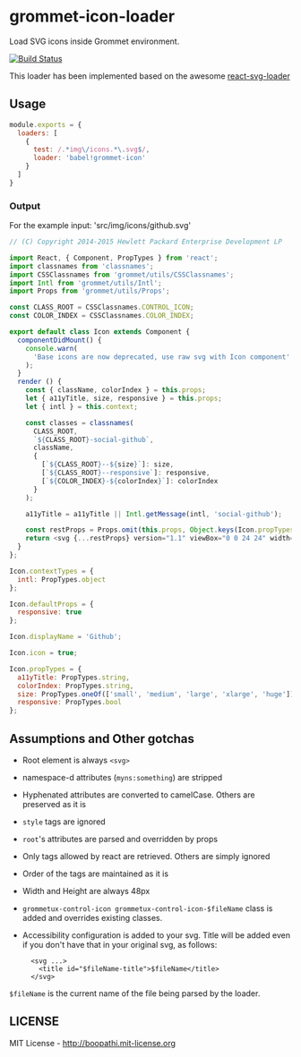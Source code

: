 # grommet-icon-loader

Load SVG icons inside Grommet environment.

[![Build Status](https://travis-ci.org/grommet/grommet-icon-loader.svg)](https://travis-ci.org/grommet/grommet-icon-loader)

This loader has been implemented based on the awesome [react-svg-loader](https://github.com/boopathi/react-svg-loader)

## Usage

```js
module.exports = {
  loaders: [
    {
      test: /.*img\/icons.*\.svg$/,
      loader: 'babel!grommet-icon'
    }
  ]
}
```

### Output

For the example input: 'src/img/icons/github.svg'

```js
// (C) Copyright 2014-2015 Hewlett Packard Enterprise Development LP

import React, { Component, PropTypes } from 'react';
import classnames from 'classnames';
import CSSClassnames from 'grommet/utils/CSSClassnames';
import Intl from 'grommet/utils/Intl';
import Props from 'grommet/utils/Props';

const CLASS_ROOT = CSSClassnames.CONTROL_ICON;
const COLOR_INDEX = CSSClassnames.COLOR_INDEX;

export default class Icon extends Component {
  componentDidMount() {
    console.warn(
      'Base icons are now deprecated, use raw svg with Icon component'
    );
  }
  render () {
    const { className, colorIndex } = this.props;
    let { a11yTitle, size, responsive } = this.props;
    let { intl } = this.context;

    const classes = classnames(
      CLASS_ROOT,
      `${CLASS_ROOT}-social-github`,
      className,
      {
        [`${CLASS_ROOT}--${size}`]: size,
        [`${CLASS_ROOT}--responsive`]: responsive,
        [`${COLOR_INDEX}-${colorIndex}`]: colorIndex
      }
    );

    a11yTitle = a11yTitle || Intl.getMessage(intl, 'social-github');

    const restProps = Props.omit(this.props, Object.keys(Icon.propTypes));
    return <svg {...restProps} version="1.1" viewBox="0 0 24 24" width="24px" height="24px" role="img" className={classes} aria-label={a11yTitle}><path fill="#333333" fillRule="evenodd" d="M11.9989871,1 C5.92550416,1 1,5.92482888 1,12.0003376 C1,16.8603395 4.15153934,20.9829338 8.52263728,22.4374904 C9.0729918,22.5387827 9.27355045,22.199116 9.27355045,21.9073943 C9.27355045,21.6467356 9.2640965,20.954572 9.25869425,20.0368642 C6.19899322,20.7013414 5.55342398,18.5620492 5.55342398,18.5620492 C5.0530403,17.2911692 4.33183953,16.9528531 4.33183953,16.9528531 C3.33309801,16.2708186 4.40747107,16.2843243 4.40747107,16.2843243 C5.51155652,16.3619816 6.09229872,17.4181221 6.09229872,17.4181221 C7.07348292,19.0988981 8.66714755,18.6133706 9.2938089,18.3317781 C9.39375058,17.6213819 9.67804414,17.1365297 9.99205009,16.86169 C7.54955646,16.5841493 4.98146045,15.6401056 4.98146045,11.4249977 C4.98146045,10.224347 5.41026428,9.24181221 6.11390773,8.47334172 C6.00046042,8.19512569 5.62297799,7.07618404 6.22195279,5.56220265 C6.22195279,5.56220265 7.14506277,5.26642929 9.24653918,6.68992296 C10.12373,6.44547101 11.0650726,6.32392032 12.0003376,6.31919335 C12.9349274,6.32392032 13.8755947,6.44547101 14.7541361,6.68992296 C16.8542619,5.26642929 17.7760214,5.56220265 17.7760214,5.56220265 C18.3763467,7.07618404 17.9988643,8.19512569 17.8860923,8.47334172 C18.5910863,9.24181221 19.0165137,10.224347 19.0165137,11.4249977 C19.0165137,15.6509101 16.444366,16.5807729 13.9944443,16.8529114 C14.3888087,17.192578 14.7406305,17.863808 14.7406305,18.890236 C14.7406305,20.3603241 14.7271248,21.5467939 14.7271248,21.9073943 C14.7271248,22.2018171 14.9256576,22.5441849 15.4834403,22.4368151 C19.8511618,20.9788821 23,16.8589889 23,12.0003376 C23,5.92482888 18.0744958,1 11.9989871,1" stroke="none"/></svg>;
  }
};

Icon.contextTypes = {
  intl: PropTypes.object
};

Icon.defaultProps = {
  responsive: true
};

Icon.displayName = 'Github';

Icon.icon = true;

Icon.propTypes = {
  a11yTitle: PropTypes.string,
  colorIndex: PropTypes.string,
  size: PropTypes.oneOf(['small', 'medium', 'large', 'xlarge', 'huge']),
  responsive: PropTypes.bool
};
```

## Assumptions and Other gotchas

+ Root element is always `<svg>`
+ namespace-d attributes (`myns:something`) are stripped
+ Hyphenated attributes are converted to camelCase. Others are preserved as it is
+ `style` tags are ignored
+ `root`'s attributes are parsed and overridden by props
+ Only tags allowed by react are retrieved. Others are simply ignored
+ Order of the tags are maintained as it is
+ Width and Height are always 48px
+ `grommetux-control-icon grommetux-control-icon-$fileName` class is added and overrides existing classes.
+ Accessibility configuration is added to your svg. Title will be added even if you don't have that in your original svg, as follows:

  ```
    <svg ...>
      <title id="$fileName-title">$fileName</title>
    </svg>
  ```

`$fileName` is the current name of the file being parsed by the loader.

## LICENSE

MIT License - http://boopathi.mit-license.org
